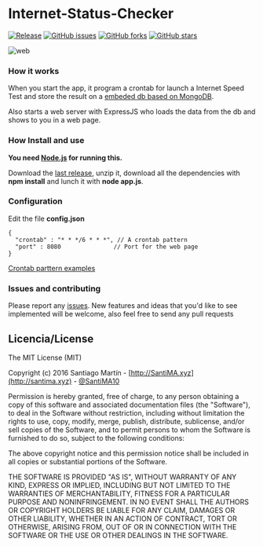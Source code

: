 # Internet-Status-Checker

[![Release](http://github-release-version.herokuapp.com/github/SantiMA10/Internet-Status-Check/release.png)](https://github.com/SantiMA10/Internet-Status-Check/releases)
[![GitHub issues](https://img.shields.io/github/issues/SantiMA10/Internet-Status-Check.svg)](https://github.com/SantiMA10/Internet-Status-Check/issues)
[![GitHub forks](https://img.shields.io/github/forks/SantiMA10/Internet-Status-Check.svg)](https://github.com/SantiMA10/Internet-Status-Check/network)
[![GitHub stars](https://img.shields.io/github/stars/SantiMA10/Internet-Status-Check.svg)](https://github.com/SantiMA10/Internet-Status-Check/stargazers)

![web](https://cloud.githubusercontent.com/assets/7255298/16101514/cb80c6a2-3366-11e6-8f43-574d7c9a6f76.png)


### How it works

When you start the app, it program a crontab for launch a Internet Speed Test and store the result on a [embeded db based on MongoDB](https://github.com/louischatriot/nedb).

Also starts a web server with ExpressJS who loads the data from the db and shows to you in a web page.

### How Install and use

**You need [Node.js](https://nodejs.org/en/) for running this.**

Download the [last release](https://github.com/SantiMA10/Internet-Status-Check/releases), unzip it, download all the dependencies with **npm install** and lunch it with **node app.js**.

### Configuration

Edit the file **config.json**

```
{
  "crontab" : "* * */6 * * *", // A crontab pattern 
  "port" : 8080               // Port for the web page
}
```
[Crontab parttern examples](http://alvinalexander.com/linux/unix-linux-crontab-every-minute-hour-day-syntax)

### Issues and contributing

Please report any [issues](https://github.com/SantiMA10/Internet-Status-Check/issues). New features and ideas that you'd like to see implemented will be welcome, also feel free to send any pull requests

## Licencia/License

The MIT License (MIT)

Copyright (c) 2016 Santiago Martín - [http://SantiMA.xyz](http://santima.xyz) - [@SantiMA10](http://twitter.com)

Permission is hereby granted, free of charge, to any person obtaining a copy
of this software and associated documentation files (the "Software"), to deal
in the Software without restriction, including without limitation the rights
to use, copy, modify, merge, publish, distribute, sublicense, and/or sell
copies of the Software, and to permit persons to whom the Software is
furnished to do so, subject to the following conditions:

The above copyright notice and this permission notice shall be included in all
copies or substantial portions of the Software.

THE SOFTWARE IS PROVIDED "AS IS", WITHOUT WARRANTY OF ANY KIND, EXPRESS OR
IMPLIED, INCLUDING BUT NOT LIMITED TO THE WARRANTIES OF MERCHANTABILITY,
FITNESS FOR A PARTICULAR PURPOSE AND NONINFRINGEMENT. IN NO EVENT SHALL THE
AUTHORS OR COPYRIGHT HOLDERS BE LIABLE FOR ANY CLAIM, DAMAGES OR OTHER
LIABILITY, WHETHER IN AN ACTION OF CONTRACT, TORT OR OTHERWISE, ARISING FROM,
OUT OF OR IN CONNECTION WITH THE SOFTWARE OR THE USE OR OTHER DEALINGS IN THE
SOFTWARE.
